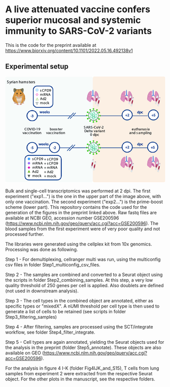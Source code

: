 # A live attenuated vaccine confers superior mucosal and systemic immunity to SARS-CoV-2 variants
This is the code for the preprint available at https://www.biorxiv.org/content/10.1101/2022.05.16.492138v1

## Experimental setup
![Experimental setup](overview.jpg)

Bulk and single-cell transcriptomics was performed at 2 dpi. The first experiment ("exp1…") is the one in the upper part of the image above, with only one vaccination. The second experiment ("exp2…") is the prime-boost scheme (lower part). This repository contains the code used for the generation of the figures in the preprint linked above. Raw fastq files are available at NCBI GEO, accession number GSE200596 (https://www.ncbi.nlm.nih.gov/geo/query/acc.cgi?acc=GSE200596). The blood samples from the first experiment were of very poor quality and not processed further. 

The libraries were generated using the cellplex kit from 10x genomics. Processing was done as following.

Step 1 - For demultiplexing, cellranger multi was run, using the multiconfig csv files in folder Step1_multiconfig_csv_files.

Step 2 - The samples are combined and converted to a Seurat object using the scripts in folder Step2_combining_samples. At this step, a very low quality threshold of 250 genes per cell is applied. Also doublets are defined (not used in downstream analysis).

Step 3 - The cell types in the combined object are annotated, either as specific types or "mixedX". A nUMI threshold per cell type is then used to generate a list of cells to be retained (see scripts in folder Step3_filtering_samples)

Step 4 - After filtering, samples are processed using the SCT/integrate workflow, see folder Step4_filter_integrate.

Step 5 - Cell types are again annotated, yielding the Seurat objects used for the analysis in the preprint (folder Step5_annotate). These objects are also available on GEO (https://www.ncbi.nlm.nih.gov/geo/query/acc.cgi?acc=GSE200596).

For the analysis in figure 4 I-K (folder Fig4IJK_and_S15), T cells from lung samples from experiment 2 were extracted from the respective Seurat object. For the other plots in the manuscript, see the respective folders.
